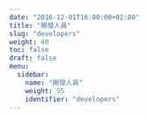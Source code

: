 ```yaml
---
date: "2016-12-01T16:00:00+02:00"
title: "開發人員"
slug: "developers"
weight: 40
toc: false
draft: false
menu:
  sidebar:
    name: "開發人員"
    weight: 55
    identifier: "developers"
---
```


